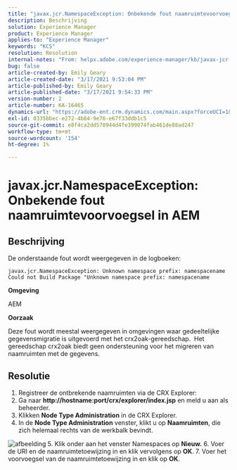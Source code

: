 ```yaml
---
title: "javax.jcr.NamespaceException: Onbekende fout naamruimtevoorvoegsel in AEM"
description: Beschrijving
solution: Experience Manager
product: Experience Manager
applies-to: "Experience Manager"
keywords: "KCS"
resolution: Resolution
internal-notes: "From: helpx.adobe.com/experience-manager/kb/javax-jcr-NamespaceException-Unknown-namespace-prefix-error-in-AEM.html"
bug: false
article-created-by: Emily Geary
article-created-date: "3/17/2021 9:53:04 PM"
article-published-by: Emily Geary
article-published-date: "3/17/2021 9:54:33 PM"
version-number: 2
article-number: KA-16465
dynamics-url: "https://adobe-ent.crm.dynamics.com/main.aspx?forceUCI=1&pagetype=entityrecord&etn=knowledgearticle&id=c1f6b325-6b87-eb11-a812-000d3a593216"
exl-id: 0335bbec-e272-4b84-9e76-e67f33ddb1c5
source-git-commit: e8f4ca2dd578944d4fe399074fab461de88ad247
workflow-type: tm+mt
source-wordcount: '154'
ht-degree: 1%

---
```


# javax.jcr.NamespaceException: Onbekende fout naamruimtevoorvoegsel in AEM

## Beschrijving


De onderstaande fout wordt weergegeven in de logboeken:




```
javax.jcr.NamespaceException: Unknown namespace prefix: namespacename
Could not Build Package "Unknown namespace prefix: namespacename
```


<b>Omgeving</b>

AEM

<b>Oorzaak</b>

Deze fout wordt meestal weergegeven in omgevingen waar gedeeltelijke gegevensmigratie is uitgevoerd met het crx2oak-gereedschap.  Het gereedschap crx2oak biedt geen ondersteuning voor het migreren van naamruimten met de gegevens.


## Resolutie


1. Registreer de ontbrekende naamruimten via de CRX Explorer:
2. Ga naar <b>http://hostname:port/crx/explorer/index.jsp</b> en meld u aan als beheerder.
3. Klikken <b>Node Type Administration</b> in de CRX Explorer.
4. In de <b>Node Type Administration</b> venster, klikt u op <b>Naamruimten</b>, die zich helemaal rechts van de werkbalk bevindt.

![afbeelding](https://helpx.adobe.com/content/dam/help/en/experience-manager/kb/javax-jcr-NamespaceException-Unknown-namespace-prefix-error-in-AEM/_jcr_content/main-pars/procedure/proc_par/step_2/step_par/image/rtaimage.png "afbeelding")
5. Klik onder aan het venster Namespaces op <b>Nieuw.</b>
6. Voer de URI en de naamruimtetoewijzing in en klik vervolgens op <b>OK</b>.
7. Voer het voorvoegsel van de naamruimtetoewijzing in en klik op <b>OK</b>.
